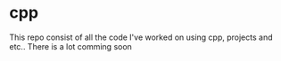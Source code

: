 # cpp
This repo consist of all the code I've worked on using cpp, projects and etc.. There is a lot comming soon
